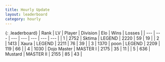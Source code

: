 ```yaml
---
title: Hourly Update
layout: leaderboard
category: hourly
---
```


{: .leaderboard}
| Rank | LV | Player | Division | Elo | Wins | Losses |
| --- | --- | --- | --- | --- | --- | --- |
| <span data-change="0">1</span> | 2752 | <span title="ID: 353063">Sktima</span> | LEGEND | <span data-change="4">2220</span> | <span data-change="1">59</span> | <span data-change="0">19</span> |
| <span data-change="0">2</span> | 1413 | <span title="ID: 200908">Xaura</span> | LEGEND | <span data-change="20">2211</span> | <span data-change="2">76</span> | <span data-change="0">39</span> |
| <span data-change="0">3</span> | 1370 | <span title="ID: 540690">poon</span> | LEGEND | <span data-change="34">2209</span> | <span data-change="3">119</span> | <span data-change="0">66</span> |
| <span data-change="3">4</span> | 1030 | <span title="ID: 431504">Dojo Master</span> | MASTER I | <span data-change="49">2175</span> | <span data-change="6">35</span> | <span data-change="1">11</span> |
| <span data-change="-1">5</span> | 636 | <span title="ID: 611082">Mustard</span> | MASTER II | <span data-change="-17">2155</span> | <span data-change="3">85</span> | <span data-change="3">43</span> |